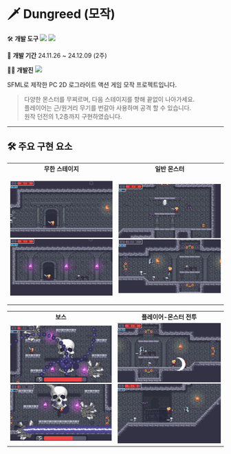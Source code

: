 #  🗡️ Dungreed (모작)

🛠️ **개발 도구**
  <img src="https://img.shields.io/badge/C++-00599C?style=flat-square&logo=cplusplus&logoColor=white"/> <img src="https://img.shields.io/badge/SFML-8CC445?style=flat-square&logo=sfml&logoColor=white"/>

📅 **개발 기간**
 24.11.26 ~ 24.12.09 (2주)

🧑‍💻 **개발진**
 <img src="https://img.shields.io/badge/민지규, 황규영, 박지광-80247B?style=flat-square&logo=&logoColor=white"/>

SFML로 제작한 PC 2D 로그라이트 액션 게임 모작 프로젝트입니다.

> 다양한 몬스터를 무찌르며, 다음 스테이지를 향해 끝없이 나아가세요.  
> 플레이어는 근/원거리 무기를 번갈아 사용하며 공격 할 수 있습니다.  
> 원작 던전의 1,2층까지 구현하였습니다.

---

## 🛠️ 주요 구현 요소
<table>
  <tr>
    <td align="center"><strong>무한 스테이지</strong></td>
    <td align="center"><strong>일반 몬스터</strong></td>
  </tr>
  <tr>
    <td align="center">
      <p align="center">
        <img src="./Screenshots/다음 스테이지 전환 1.png" width="250"/><br/>
        <img src="./Screenshots/다음 스테이지 전환 2.png" width="250"/>
      </p>
    </td>
    <td align="center">
      <p align="center">
        <img src="./Screenshots/일반 몬스터 1.png" width="250"/><br/>
        <img src="./Screenshots/일반 몬스터 2.png" width="250"/>
      </p>
    </td>
  </tr>
</table>

<table>
  <tr>
    <td align="center"><strong>보스</strong></td>
    <td align="center"><strong>플레이어-몬스터 전투</strong></td>
  </tr>
  <tr>
    <td><img src="./Screenshots/보스.png" width="250"/><img src="./Screenshots/프로젝트 소개 2.png" width="250"/></td>
    <td><img src="./Screenshots/플레이어 전투 1.png" width="250"/><img src="./Screenshots/플레이어 전투 2.png" width="250"/></td>
  </tr>
</table>
